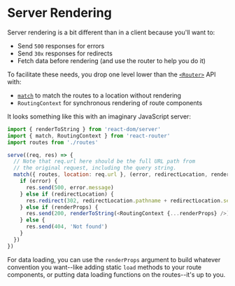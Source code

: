 # Server Rendering

Server rendering is a bit different than in a client because you'll want to:

- Send `500` responses for errors
- Send `30x` responses for redirects
- Fetch data before rendering (and use the router to help you do it)

To facilitate these needs, you drop one level lower than the [`<Router>`](/docs/API.md#Router) API with:  

- [`match`](https://github.com/rackt/react-router/blob/master/docs/API.md#matchlocation-cb) to match the routes to a location without rendering
- `RoutingContext` for synchronous rendering of route components

It looks something like this with an imaginary JavaScript server:

```js
import { renderToString } from 'react-dom/server'
import { match, RoutingContext } from 'react-router'
import routes from './routes'

serve((req, res) => {
  // Note that req.url here should be the full URL path from
  // the original request, including the query string.
  match({ routes, location: req.url }, (error, redirectLocation, renderProps) => {
    if (error) {
      res.send(500, error.message)
    } else if (redirectLocation) {
      res.redirect(302, redirectLocation.pathname + redirectLocation.search)
    } else if (renderProps) {
      res.send(200, renderToString(<RoutingContext {...renderProps} />))
    } else {
      res.send(404, 'Not found')
    }
  })
})
```

For data loading, you can use the `renderProps` argument to build whatever convention you want--like adding static `load` methods to your route components, or putting data loading functions on the routes--it's up to you.
